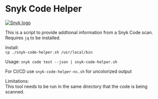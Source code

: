 # Snyk Code Helper

[![Snyk logo](https://snyk.io/style/asset/logo/snyk-print.svg)](https://snyk.io)

This is a script to provide addtional information from a Snyk Code scan. Requires ```jq``` to be installed.

Install:  
```cp ./snyk-code-helper.sh /usr/local/bin```   

Usage:
```snyk code test --json | snyk-code-helper.sh```

For CI/CD use ```snyk-code-helper-nc.sh``` for uncolorized output

Limitations: <br>
This tool needs to be run in the same directory that the code is being scanned.
